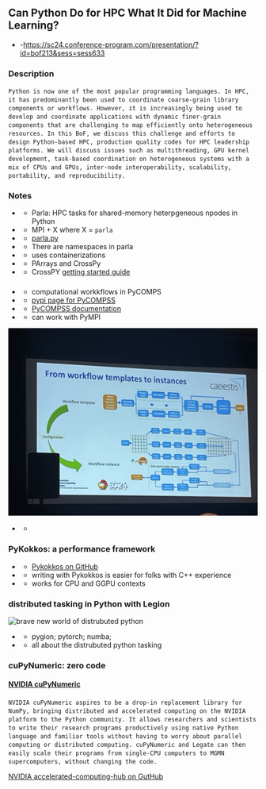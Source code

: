 ## Can Python Do for HPC What It Did for Machine Learning?

- -https://sc24.conference-program.com/presentation/?id=bof213&sess=sess633

### Description

`Python is now one of the most popular programming languages. In HPC, it has predominantly been used to coordinate coarse-grain library components or workflows. However, it is increasingly being used to develop and coordinate applications with dynamic finer-grain components that are challenging to map efficiently onto heterogeneous resources. In this BoF, we discuss this challenge and efforts to design Python-based HPC, production quality codes for HPC leadership platforms. We will discuss issues such as multithreading, GPU kernel development, task-based coordination on heterogeneous systems with a mix of CPUs and GPUs, inter-node interoperability, scalability, portability, and reproducibility.`

### Notes

- - Parla: HPC tasks for shared-memory heterpgeneous npodes in Python
- - MPI + X where X = `parla`
- - [parla.py](https://github.com/ut-parla/Parla.py)
- - There are namespaces in parla
- - uses containerizations
- - PArrays and CrossPy
- - CrossPY [getting started guide](https://users.oden.utexas.edu/~byou/crosspy/user/start/quickstart.html)

###

- - computational workkflows in PyCOMPS
- - [pypi page for PyCOMPSS](https://pypi.org/project/pycompss/)
- - [PyCOMPSS documentation](https://compss-doc.readthedocs.io/en/stable/)
- - can work with PyMPI

![Workflow templates](images/workflows_templates.jpg "workflow templates")

- -

### PyKokkos: a performance framework

- - [Pykokkos on GitHub](https://github.com/kokkos/pykokkos)
- - writing with Pykokkos is easier for folks with C++ experience
- - works for CPU and GGPU contexts

### distributed tasking in Python with Legion

![brave new world of distrubuted python](images/distributed_python.jpg "brave new world of distrubuted pytho")

- - pygion; pytorch; numba;
- - all about the distrubuted python tasking

### cuPyNumeric: zero code

#### [NVIDIA cuPyNumeric](https://developer.nvidia.com/cupynumeric)

`NVIDIA cuPyNumeric aspires to be a drop-in replacement library for NumPy, bringing distributed and accelerated computing on the NVIDIA platform to the Python community. It allows researchers and scientists to write their research programs productively using native Python language and familiar tools without having to worry about parallel computing or distributed computing. cuPyNumeric and Legate can then easily scale their programs from single-CPU computers to MGMN supercomputers, without changing the code.`

[NVIDIA accelerated-computing-hub on GutHub](https://github.com/NVIDIA/accelerated-computing-hub)
